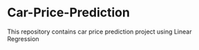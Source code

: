 # Car-Price-Prediction
This repository contains car price prediction project using Linear Regression
